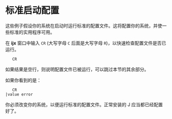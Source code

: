 # 标准启动配置

这些例子假设你的系统在启动时运行标准的配置文件。这将配置你的系统，并使一些标准的实用程序可用。

在 **ijx** 窗口中输入 `CR` \(大写字母 `C` 后面是大写字母 `R`\)，以快速检查配置文件是否已运行。

```text
   CR
```

如果结果是空行，则说明配置文件已被运行，可以跳过本节的其余部分。

如果你看到的是：

```text
   CR
|value error
```

你必须改变你的系统，以便运行标准的配置文件。正常安装的 J 应当都已经配置好了。

